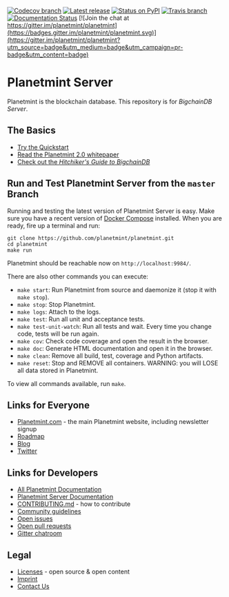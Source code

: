 <!---
Copyright © 2020 Interplanetary Database Association e.V.,
Planetmint and IPDB software contributors.
SPDX-License-Identifier: (Apache-2.0 AND CC-BY-4.0)
Code is Apache-2.0 and docs are CC-BY-4.0
--->

<!--- There is no shield to get the latest version
(including pre-release versions) from PyPI,
so show the latest GitHub release instead.
--->

[![Codecov branch](https://img.shields.io/codecov/c/github/planetmint/planetmint/master.svg)](https://codecov.io/github/planetmint/planetmint?branch=master)
[![Latest release](https://img.shields.io/github/release/planetmint/planetmint/all.svg)](https://github.com/planetmint/planetmint/releases)
[![Status on PyPI](https://img.shields.io/pypi/status/planetmint.svg)](https://pypi.org/project/Planetmint/)
[![Travis branch](https://img.shields.io/travis/planetmint/planetmint/master.svg)](https://travis-ci.com/planetmint/planetmint)
[![Documentation Status](https://readthedocs.org/projects/planetmint-server/badge/?version=latest)](https://docs.planetmint.com/projects/server/en/latest/)
[![Join the chat at https://gitter.im/planetmint/planetmint](https://badges.gitter.im/planetmint/planetmint.svg)](https://gitter.im/planetmint/planetmint?utm_source=badge&utm_medium=badge&utm_campaign=pr-badge&utm_content=badge)

# Planetmint Server

Planetmint is the blockchain database. This repository is for _BigchainDB Server_.

## The Basics

* [Try the Quickstart](https://docs.planetmint.com/projects/server/en/latest/quickstart.html)
* [Read the Planetmint 2.0 whitepaper](https://www.planetmint.com/whitepaper/)
* [Check out the _Hitchiker's Guide to BigchainDB_](https://www.planetmint.com/developers/guide/)

## Run and Test Planetmint Server from the `master` Branch

Running and testing the latest version of Planetmint Server is easy. Make sure you have a recent version of [Docker Compose](https://docs.docker.com/compose/install/) installed. When you are ready, fire up a terminal and run:

```text
git clone https://github.com/planetmint/planetmint.git
cd planetmint
make run
```

Planetmint should be reachable now on `http://localhost:9984/`.

There are also other commands you can execute:

* `make start`: Run Planetmint from source and daemonize it (stop it with `make stop`).
* `make stop`: Stop Planetmint.
* `make logs`: Attach to the logs.
* `make test`: Run all unit and acceptance tests.
* `make test-unit-watch`: Run all tests and wait. Every time you change code, tests will be run again.
* `make cov`: Check code coverage and open the result in the browser.
* `make doc`: Generate HTML documentation and open it in the browser.
* `make clean`: Remove all build, test, coverage and Python artifacts.
* `make reset`: Stop and REMOVE all containers. WARNING: you will LOSE all data stored in Planetmint.

To view all commands available, run `make`.

## Links for Everyone

* [Planetmint.com](https://www.planetmint.com/) - the main Planetmint website, including newsletter signup
* [Roadmap](https://github.com/planetmint/org/blob/master/ROADMAP.md)
* [Blog](https://medium.com/the-planetmint-blog)
* [Twitter](https://twitter.com/Planetmint)

## Links for Developers

* [All Planetmint Documentation](https://docs.planetmint.com/en/latest/)
* [Planetmint Server Documentation](https://docs.planetmint.com/projects/server/en/latest/index.html)
* [CONTRIBUTING.md](.github/CONTRIBUTING.md) - how to contribute
* [Community guidelines](CODE_OF_CONDUCT.md)
* [Open issues](https://github.com/planetmint/planetmint/issues)
* [Open pull requests](https://github.com/planetmint/planetmint/pulls)
* [Gitter chatroom](https://gitter.im/planetmint/planetmint)

## Legal

* [Licenses](LICENSES.md) - open source & open content
* [Imprint](https://www.planetmint.com/imprint/)
* [Contact Us](https://www.planetmint.com/contact/)
